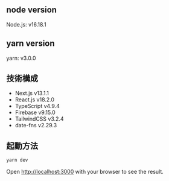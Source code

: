 ## node version

Node.js: v16.18.1

## yarn version

yarn: v3.0.0

## 技術構成

- Next.js v13.1.1
- React.js v18.2.0
- TypeScript v4.9.4
- Firebase v9.15.0
- TailwindCSS v3.2.4
- date-fns v2.29.3

## 起動方法

```bash
yarn dev
```

Open [http://localhost:3000](http://localhost:3000) with your browser to see the result.
